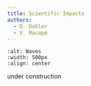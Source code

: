 ```yaml
---
title: Scientific Impacts
authors:
  - D. Dobler
  - V. Racapé
---
```



```{image}  /book-ocean-bgc/embedded-ressources/sign-2408065_1280.png
:alt: Waves
:width: 500px
:align: center
```
under construction